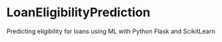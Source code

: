 # LoanEligibilityPrediction
Predicting eligibility for loans using ML with Python Flask and ScikitLearn
